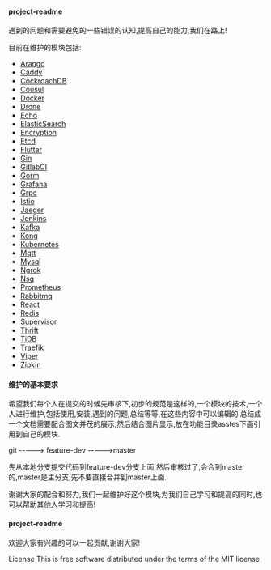 #### project-readme

遇到的问题和需要避免的一些错误的认知,提高自己的能力,我们在路上!

目前在维护的模块包括:

* [Arango](./Arango)
* [Caddy](./Caddy)
* [CockroachDB](./CockroachDB)
* [Cousul](./Consul)
* [Docker](./Docker)
* [Drone](./Drone)
* [Echo](./Echo)
* [ElasticSearch](./ElasticSearch)
* [Encryption](./Encryption)
* [Etcd](./Etcd)
* [Flutter](./Flutter)
* [Gin](./Gin)
* [GitlabCI](/GitlabCI)
* [Gorm](./Gorm)
* [Grafana](./Grafana)
* [Grpc](./Grpc)
* [Istio](./Istio)
* [Jaeger](./Jager)
* [Jenkins](./Jenkins)
* [Kafka](./Kafka)
* [Kong](./Kong)
* [Kubernetes](./Kubernetes)
* [Mqtt](./Mqtt)
* [Mysql](./Mysql)
* [Ngrok](./Ngrok)
* [Nsq](./Nsq)
* [Prometheus](./Prometheus)
* [Rabbitmq](./Rabbitmq)
* [React](./React)
* [Redis](./Redis)
* [Supervisor](./Supervisor)
* [Thrift](./Thrift)
* [TiDB](./TiDB)
* [Traefik](./Traefik)
* [Viper](./Viper)
* [Zipkin](./Zipkin)


#### 维护的基本要求

希望我们每个人在提交的时候先审核下,初步的规范是这样的,一个模块的技术,一个人进行维护,包括使用,安装,遇到的问题,总结等等,在这些内容中可以编辑的
总结成一个文档需要配合图文并茂的展示,然后结合图片显示,放在功能目录asstes下面引用到自己的模块.

git -----> feature-dev ----->master

先从本地分支提交代码到feature-dev分支上面,然后审核过了,会合到master的,master是主分支,先不要直接合并到master上面.

谢谢大家的配合和努力,我们一起维护好这个模块,为我们自己学习和提高的同时,也可以帮助其他人学习和提高!

#### project-readme

欢迎大家有兴趣的可以一起贡献,谢谢大家!

License
This is free software distributed under the terms of the MIT license

